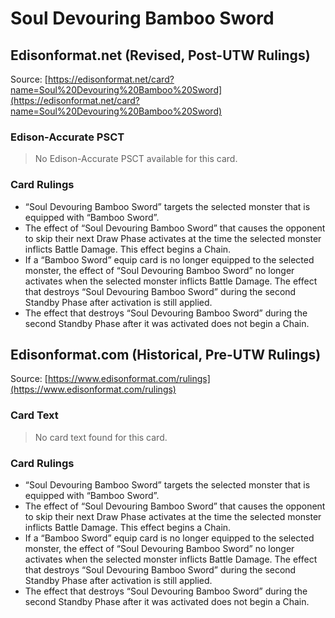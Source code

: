 # Soul Devouring Bamboo Sword

## Edisonformat.net (Revised, Post-UTW Rulings)

Source: [https://edisonformat.net/card?name=Soul%20Devouring%20Bamboo%20Sword](https://edisonformat.net/card?name=Soul%20Devouring%20Bamboo%20Sword)

### Edison-Accurate PSCT

> No Edison-Accurate PSCT available for this card.

### Card Rulings

*   “Soul Devouring Bamboo Sword” targets the selected monster that is equipped with “Bamboo Sword”.
*   The effect of “Soul Devouring Bamboo Sword” that causes the opponent to skip their next Draw Phase activates at the time the selected monster inflicts Battle Damage. This effect begins a Chain.
*   If a “Bamboo Sword” equip card is no longer equipped to the selected monster, the effect of “Soul Devouring Bamboo Sword” no longer activates when the selected monster inflicts Battle Damage. The effect that destroys “Soul Devouring Bamboo Sword” during the second Standby Phase after activation is still applied.
*   The effect that destroys “Soul Devouring Bamboo Sword” during the second Standby Phase after it was activated does not begin a Chain.


## Edisonformat.com (Historical, Pre-UTW Rulings)

Source: [https://www.edisonformat.com/rulings](https://www.edisonformat.com/rulings)

### Card Text

> No card text found for this card.

### Card Rulings

*   “Soul Devouring Bamboo Sword” targets the selected monster that is equipped with “Bamboo Sword”.
*   The effect of “Soul Devouring Bamboo Sword” that causes the opponent to skip their next Draw Phase activates at the time the selected monster inflicts Battle Damage. This effect begins a Chain.
*   If a “Bamboo Sword” equip card is no longer equipped to the selected monster, the effect of “Soul Devouring Bamboo Sword” no longer activates when the selected monster inflicts Battle Damage. The effect that destroys “Soul Devouring Bamboo Sword” during the second Standby Phase after activation is still applied.
*   The effect that destroys “Soul Devouring Bamboo Sword” during the second Standby Phase after it was activated does not begin a Chain.


